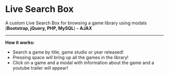 # Live Search Box

A custom Live Search Box for browsing a game library using modals (<b>Bootstrap, jQuery, PHP, MySQL</b>) <b>- AJAX</b><br>

------------------------------------------------------------------------------------------------------
<b>How it works:</b>

* Search a game by title, game studio or year released!<br>
* Pressing space will bring up all the games in the library!<br>
* Click on a game and a modal with information about the game and a youtube trailer will appear!
